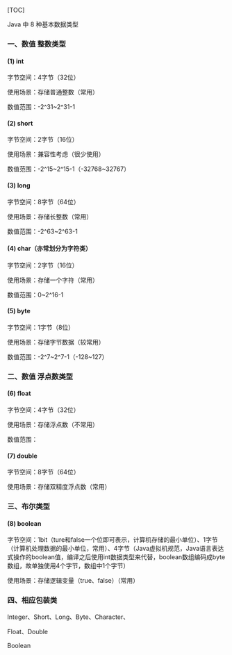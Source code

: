 [TOC]



Java 中 8 种基本数据类型

###  一、数值 整数类型

#### (1) int 

字节空间：4字节（32位）

使用场景：存储普通整数（常用）

数值范围：-2^31~2^31-1

#### (2) short

字节空间：2字节（16位）

使用场景：兼容性考虑（很少使用）

数值范围：-2^15~2^15-1（-32768~32767）

#### (3) long

字节空间：8字节（64位）

使用场景：存储长整数（常用）

数值范围：-2^63~2^63-1

#### (4) char（亦常划分为字符类）

字节空间：2字节（16位）

使用场景：存储一个字符（常用）

数值范围：0~2^16-1

#### (5) byte

字节空间：1字节（8位）

使用场景：存储字节数据（较常用）

数值范围：-2^7~2^7-1（-128~127）

### 二、数值 浮点数类型

#### (6) float

字节空间：4字节（32位）

使用场景：存储浮点数（不常用）

数值范围：

#### (7) double 

字节空间：8字节（64位）

使用场景：存储双精度浮点数（常用）

### 三、布尔类型

#### (8) boolean

字节空间：1bit（ture和false一个位即可表示，计算机存储的最小单位）、1字节（计算机处理数据的最小单位，常用）、4字节（Java虚拟机规范，Java语言表达式操作的boolean值，编译之后使用int数据类型来代替，boolean数组编码成byte数组，故单独使用4个字节，数组中1个字节）

使用场景：存储逻辑变量（true、false）（常用）



### 四、相应包装类

Integer、Short、Long、Byte、Character、

Float、Double

Boolean